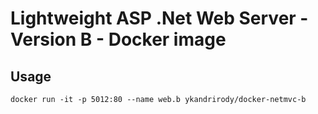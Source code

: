 # Lightweight ASP .Net Web Server - Version B - Docker image


## Usage
```
docker run -it -p 5012:80 --name web.b ykandrirody/docker-netmvc-b
```
